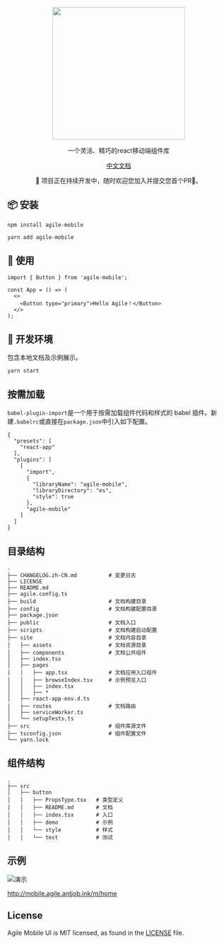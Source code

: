 <!--
 * @Descripttion: 
 * @Author: qingzi.wang
 * @Date: 2020-09-01 10:52:44
 -->

<p align="center">
  <img width="300px" src="http://docs.antjob.ink/agile-ui/agile-logo.svg" />
</p>

<p align="center">一个灵活、精巧的react移动端组件库</p>

<p align="center">
  <a href="http://mobile.agile.antjob.ink/">中文文档</a>
</p>

<p align="center">
🚀 项目正在持续开发中，随时欢迎您加入并提交您首个PR💋。
</p>

## 📦 安装

```
npm install agile-mobile
```
```
yarn add agile-mobile
```

## 🔨 使用

```
import { Button } from 'agile-mobile';

const App = () => (
  <>
    <Button type="primary">Hello Agile！</Button>
  </>
);
```

## 💄 开发环境

包含本地文档及示例展示。

```
yarn start
```

## 按需加载
`babel-plugin-import`是一个用于按需加载组件代码和样式的 babel 插件。新建`.babelrc`或直接在`package.json`中引入如下配置。
```
{
  "presets": [
    "react-app"
  ],
  "plugins": [
    [
      "import",
      {
        "libraryName": "agile-mobile",
        "libraryDirectory": "es",
        "style": true
      },
      "agile-mobile"
    ]
  ]
}
```

## 目录结构

```
.
├── CHANGELOG.zh-CN.md          # 变更日志
├── LICENSE
├── README.md
├── agile.config.ts
├── build                       # 文档构建目录
├── config                      # 文档构建配置目录
├── package.json
├── public                      # 文档入口
├── scripts                     # 文档构建启动配置
├── site                        # 文档内容目录
│   ├── assets                  # 文档资源目录
│   ├── components              # 文档公共组件
│   ├── index.tsx
│   ├── pages
│   │   ├── app.tsx             # 文档应用入口组件
│   │   ├── browseIndex.tsx     # 示例预览入口
│   │   ├── index.tsx
│   │   ├── *
│   ├── react-app-env.d.ts
│   ├── routes                  # 文档路由
│   ├── serviceWorker.ts
│   └── setupTests.ts
├── src                         # 组件库源文件
├── tsconfig.json               # 组件配置文件
└── yarn.lock
```

## 组件结构
```
.
├── src
│   ├── button
│   │   ├── PropsType.tsx   # 类型定义
│   │   ├── README.md       # 文档
│   │   ├── index.tsx       # 入口
│   │   ├── demo            # 示例
│   │   └── style           # 样式
│   │   └── test            # 测试
```

## 示例

![演示](http://docs.antjob.ink/agile-ui/qr-demo.png)

http://mobile.agile.antjob.ink/m/home

<!--
## 其他

```

Markdown转HTML使用了
markdown-it
html-loader
@dking/markdown-webpack-loader

```
-->

## License
Agile Mobile UI is MIT licensed, as found in the [LICENSE](https://github.com/qingzi-king/agile-mobile/blob/master/LICENSE) file.
